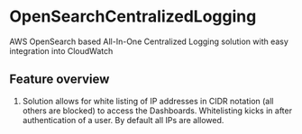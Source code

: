 # OpenSearchCentralizedLogging
AWS OpenSearch based All-In-One Centralized Logging solution with easy integration into CloudWatch

## Feature overview
1. Solution allows for white listing of IP addresses in CIDR notation (all others are blocked) to access the Dashboards. Whitelisting kicks in after authentication of a user. By default all IPs are allowed.
